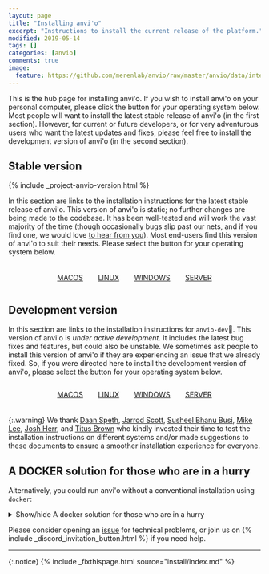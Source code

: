 ```yaml
---
layout: page
title: "Installing anvi'o"
excerpt: "Instructions to install the current release of the platform."
modified: 2019-05-14
tags: []
categories: [anvio]
comments: true
image:
  feature: https://github.com/merenlab/anvio/raw/master/anvio/data/interactive/images/logo.png
---
```



This is the hub page for installing anvi'o. If you wish to install anvi'o on your personal computer, please click the button for your operating system below. Most people will want to install the latest stable release of anvi'o (in the first section). However, for current or future developers, or for very adventurous users who want the latest updates and fixes, please feel free to install the development version of anvi'o (in the second section).

## Stable version

{% include _project-anvio-version.html %}

In this section are links to the installation instructions for the latest stable release of anvi'o. This version of anvi'o is static; no further changes are being made to the codebase. It has been well-tested and will work the vast majority of the time (though occasionally bugs slip past our nets, and if you find one, we would love [to hear from you](https://github.com/merenlab/anvio/issues/new/choose)). Most end-users find this version of anvi'o to suit their needs. Please select the button for your operating system below.

<div style="display: flex; align-item:center; align-content: center; margin-bottom: 20px; margin-top: 20px; justify-content: center;"> 
  <a href="/install/macos/" target="_blank" style="margin-right: 30px; text-align: center;"><i class="fa-brands fa-apple fa-5x"></i><p style="text-align: center;">MACOS</p></a>
  <a href="/install/linux/" target="_blank" style="margin-right: 30px; text-align: center;"><i class="fa-brands fa-linux fa-5x"></i><p style="text-align: center;">LINUX</p></a>
  <a href="/install/windows/" target="_blank" style="margin-right: 30px; text-align: center;"><i class="fa-brands fa-windows fa-5x"></i><p style="text-align: center;">WINDOWS</p></a>
  <a href="/install/server/" style="text-align: center;" target="_blank"><i class="fa-solid fa-server fa-5x"></i><p style="text-align: center;">SERVER</p></a>
</div>

## Development version

In this section are links to the installation instructions for `anvio-dev`💪. This version of anvi'o is _under active development_. It includes the latest bug fixes and features, but could also be unstable. We sometimes ask people to install this version of anvi'o if they are experiencing an issue that we already fixed. So, if you were directed here to install the development version of anvi'o, please select the button for your operating system below.

<div style="display: flex; align-item:center; align-content: center; margin-bottom: 20px; justify-content: center;"> 
  <a href="/install/macos/#7-follow-the-active-development-youre-a-wizard-arry" target="_blank" style="margin-right: 30px; text-align: center;"><i class="fa-brands fa-apple fa-5x"></i><p style="text-align: center;">MACOS</p></a>
  <a href="/install/linux/#7-follow-the-active-development-youre-a-wizard-arry" target="_blank" style="margin-right: 30px; text-align: center;"><i class="fa-brands fa-linux fa-5x"></i><p style="text-align: center;">LINUX</p></a>
  <a href="/install/windows/#7-follow-the-active-development-youre-a-wizard-arry" target="_blank" style="margin-right: 30px; text-align: center;"><i class="fa-brands fa-windows fa-5x"></i><p style="text-align: center;">WINDOWS</p></a>
  <a href="/install/server/#7-follow-the-active-development-youre-a-wizard-arry" style="text-align: center;" target="_blank"><i class="fa-solid fa-server fa-5x"></i><p style="text-align: center;">SERVER</p></a>
</div>


{:.warning}
We thank [Daan Speth](https://twitter.com/daanspeth), [Jarrod Scott](https://orcid.org/0000-0001-9863-1318), [Susheel Bhanu Busi](https://scholar.google.com/citations?user=U0g3IzQAAAAJ&hl=en), [Mike Lee](https://twitter.com/AstrobioMike), [Josh Herr](http://joshuaherr.com/), and [Titus Brown](https://scholar.google.com/citations?user=O4rYanMAAAAJ) who kindly invested their time to test the installation instructions on different systems and/or made suggestions to these documents to ensure a smoother installation experience for everyone.

## A DOCKER solution for those who are in a hurry
Alternatively, you could run anvi'o without a conventional installation using `docker`:

<details markdown="1"><summary>Show/hide A docker solution for those who are in a hurry</summary>

We do recommend you to install anvi'o on your system, but **if you just want to run anvi'o without any installation**, you can actually do it within minutes using [docker](https://docs.docker.com/get-docker/).

The docker solution is very simple, guaranteed to work, and very effective to do quick analyses or visualize anvi'o data currencies from others without having to install anything. A more detailed article on how to run anvi'o in docker [is here](https://merenlab.org/2015/08/22/docker-image-for-anvio/), but here is a brief set of steps.

Assuming you have docker installed and running on your computer, first pull the container:

``` bash
docker pull meren/anvio:7
```

{:.notice}
Instead of the version number shown above, you can use ANY version number listed on [this Docker Hub page](https://hub.docker.com/r/meren/anvio/tags).

This step will take a few minutes and require about 15Gb of disk space. Once it is done, you can run it the following way:

```
docker run --rm -it -v `pwd`:`pwd` -w `pwd` -p 8080:8080 meren/anvio:7
```

And that's it! You are now in a virtual environment that runs anvi'o. You can exit this environment by pressing `CTRL+D`.

{:.warning}
If you wish to do resource demanding analyses, don't forget to increase the CPU and memory resources allocated for anvi'o using the docker Preferences menu.

If you at some point want to remove all containers and reclaim all the storage space, you can run this after exiting all containers:

```
docker system prune --force -a
```
</details>

Please consider opening an <a href="https://github.com/meren/anvio/issues">issue</a> for technical problems, or join us on {% include _discord_invitation_button.html %} if you need help.


---

{:.notice}
{% include _fixthispage.html source="install/index.md" %}
